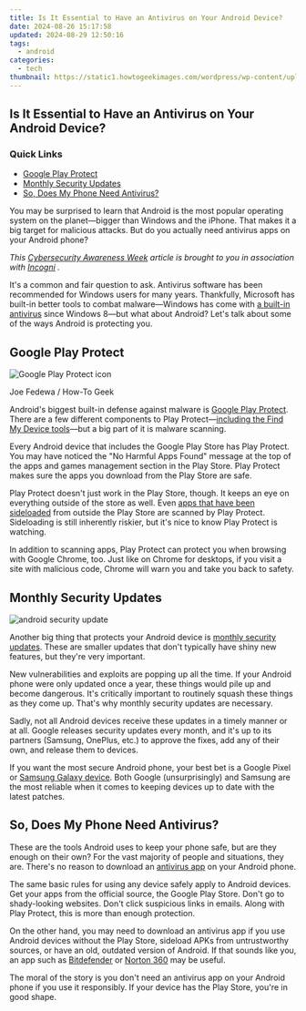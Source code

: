```yaml
---
title: Is It Essential to Have an Antivirus on Your Android Device?
date: 2024-08-26 15:17:58
updated: 2024-08-29 12:50:16
tags:
  - android
categories:
  - tech
thumbnail: https://static1.howtogeekimages.com/wordpress/wp-content/uploads/wm/2023/10/person-using-a-web-brower-on-the-google-pixel-8-pro-1.jpg
---
```


## Is It Essential to Have an Antivirus on Your Android Device?

### Quick Links

* [Google Play Protect](https://some-techniques.techidaily.com/free-vecto-art-and-graphic-sites-compared-whos-the-best-for-2024/)
* [Monthly Security Updates](https://screen-capture.techidaily.com/new-2024-approved-game-on-securing-your-playthroughs-in-win10/)
* [So, Does My Phone Need Antivirus?](https://on-screen-recording.techidaily.com/updated-on-demand-broadcasts-a-guide-to-efficient-recording-for-2024/)

 You may be surprised to learn that Android is the most popular operating system on the planet—bigger than Windows and the iPhone. That makes it a big target for malicious attacks. But do you actually need antivirus apps on your Android phone?

_This_ _[Cybersecurity Awareness Week](https://extra-hints.techidaily.com/2024-approved-achieving-a-natural-sound-curve-dimming-audio-smoothly/)_ _article is brought to you in association with_ _[Incogni](https://facebook-record-videos.techidaily.com/new-100-safe-audio-download-techniques-from-youtube-for-2024/)_ _._ 

 It's a common and fair question to ask. Antivirus software has been recommended for Windows users for many years. Thankfully, Microsoft has built-in better tools to combat malware—Windows has come with [a built-in antivirus](https://hardware-updates.techidaily.com/unveiling-the-power-of-the-lenovo-legion-pro-5i-gen-9-an-exceptional-gaming-laptop-with-an-excellent-price-tag/) since Windows 8—but what about Android? Let's talk about some of the ways Android is protecting you.

##  Google Play Protect

![Google Play Protect icon](https://static1.howtogeekimages.com/wordpress/wp-content/uploads/2018/06/Google-Play-Protect-icon-1.png) 

Joe Fedewa / How-To Geek

 Android's biggest built-in defense against malware is [Google Play Protect](https://youtube-zero.techidaily.com/king-video-dominance-hashtag-hacks-exposed-for-2024/). There are a few different components to Play Protect—[including the Find My Device tools](https://review-topics.techidaily.com/how-to-transfer-data-from-iphone-xs-max-to-other-iphone-15-pro-devices-drfone-by-drfone-transfer-data-from-ios-transfer-data-from-ios/)—but a big part of it is malware scanning.

 Every Android device that includes the Google Play Store has Play Protect. You may have noticed the "No Harmful Apps Found" message at the top of the apps and games management section in the Play Store. Play Protect makes sure the apps you download from the Play Store are safe.

 Play Protect doesn't just work in the Play Store, though. It keeps an eye on everything outside of the store as well. Even [apps that have been sideloaded](https://facebook-video-content.techidaily.com/updated-unlock-premium-quality-streaming-on-the-worlds-largest-network/) from outside the Play Store are scanned by Play Protect. Sideloading is still inherently riskier, but it's nice to know Play Protect is watching.

 In addition to scanning apps, Play Protect can protect you when browsing with Google Chrome, too. Just like on Chrome for desktops, if you visit a site with malicious code, Chrome will warn you and take you back to safety.

##  Monthly Security Updates

![android security update](https://static1.howtogeekimages.com/wordpress/wp-content/uploads/2021/02/android-security-update.png) 

 Another big thing that protects your Android device is [monthly security updates](https://common-error.techidaily.com/simple-solutions-troubleshooting-and-enhancing-your-file-explorer-on-windows-11/). These are smaller updates that don't typically have shiny new features, but they're very important.

 New vulnerabilities and exploits are popping up all the time. If your Android phone were only updated once a year, these things would pile up and become dangerous. It's critically important to routinely squash these things as they come up. That's why monthly security updates are necessary.

 Sadly, not all Android devices receive these updates in a timely manner or at all. Google releases security updates every month, and it's up to its partners (Samsung, OnePlus, etc.) to approve the fixes, add any of their own, and release them to devices.

 If you want the most secure Android phone, your best bet is a Google Pixel or [Samsung Galaxy device](https://instagram-clips.techidaily.com/new-connecting-consciously-with-content-craftsmen-of-your-realm-for-2024/). Both Google (unsurprisingly) and Samsung are the most reliable when it comes to keeping devices up to date with the latest patches.

##  So, Does My Phone Need Antivirus?

 These are the tools Android uses to keep your phone safe, but are they enough on their own? For the vast majority of people and situations, they are. There's no reason to download an [antivirus app](https://youtube-stream.techidaily.com/2024-approved-managing-who-accesses-your-youtube-videography/) on your Android phone.

 The same basic rules for using any device safely apply to Android devices. Get your apps from the official source, the Google Play Store. Don't go to shady-looking websites. Don't click suspicious links in emails. Along with Play Protect, this is more than enough protection.

 On the other hand, you may need to download an antivirus app if you use Android devices without the Play Store, sideload APKs from untrustworthy sources, or have an old, outdated version of Android. If that sounds like you, an app such as [Bitdefender](https://www.anrdoezrs.net/links/3607085/type/dlg/sid/UUhtgUeUpU206502/https://play.google.com/store/apps/details?id=com.bitdefender.security&hl=en%5FUS&gl=US) or [Norton 360](https://www.anrdoezrs.net/links/3607085/type/dlg/sid/UUhtgUeUpU206502/https://play.google.com/store/apps/details?id=com.symantec.mobilesecurity) may be useful.

 The moral of the story is you don't need an antivirus app on your Android phone if you use it responsibly. If your device has the Play Store, you're in good shape.

<ins class="adsbygoogle"
     style="display:block"
     data-ad-format="autorelaxed"
     data-ad-client="ca-pub-7571918770474297"
     data-ad-slot="1223367746"></ins>



<ins class="adsbygoogle"
     style="display:block"
     data-ad-client="ca-pub-7571918770474297"
     data-ad-slot="8358498916"
     data-ad-format="auto"
     data-full-width-responsive="true"></ins>
